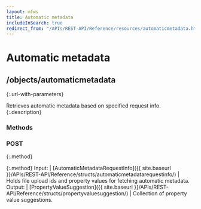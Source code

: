```yaml
---
layout: mfws
title: Automatic metadata
includeInSearch: true
redirect_from: "/APIs/REST-API/Reference/resources/automaticmetadata.html"
---
```


# Automatic metadata

## /objects/automaticmetadata
{:.url-with-parameters}

Retrieves automatic metadata based on specified request info.
{:.description}

### Methods

### POST
{:.method}

{:.method}
Input: | [AutomaticMetadataRequestInfo]({{ site.baseurl }}/APIs/REST-API/Reference/structs/automaticmetadatarequestinfo/)
| Holds file upload ids and property values for fetching automatic metadata.
Output: | [PropertyValueSuggestion]({{ site.baseurl }}/APIs/REST-API/Reference/structs/propertyvaluesuggestion/)
| Collection of property value suggestions.
